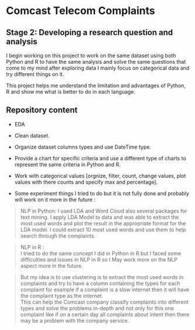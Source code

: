 # Comcast Telecom Complaints

## Stage 2: Developing a research question and analysis

I begin working on this project to work on the same dataset using both Python and R to have the same analysis and solve the same questions that come to my mind after exploring data I mainly focus on categorical data and try different things on it.<br />

This project helps me understand the limitation and advantages of Python,  R  and show me what is better to do in each language.<br />

## Repository content

- EDA<br />
- Clean dataset.<br />
- Organize dataset columns types and use DateTime type.<br />
- Provide a chart for specific criteria and use a different type of charts to represent the same criteria in Python and R.<br />
- Work with categorical values [orgnize, filter, count, change values, plot values with there counts and specify max and percentage].<br />

- Some experiment things I tried to do but it is not fully done and probably will work on it more in the future :<br />

>NLP in Python:
I used LDA and Word Cloud also several packages for text mining. I apply LDA Model to data and was able to extract the most used words and plot the result in the appropriate format for the LDA model.
I could extract 10 most used words and use them to help search through the complaints.

>NLP in R :<br />
I tried to do the same concept I did in Python in R but I faced some difficulties and issues in NLP in R so I May work more on the NLP aspect more in the future.<br />

>But my idea is to use clustering is to extract the most used words in complaints and try to have a column containing the types for each complaint for example if a complaint is a slow internet then it will have the complaint type as the internet.<br />
This can help the Comcast company classify complaints into different types and solve the problems in-depth and not only for this one complaint like if on a certain day all complaints about intent then there may be a problem with the company service. 




